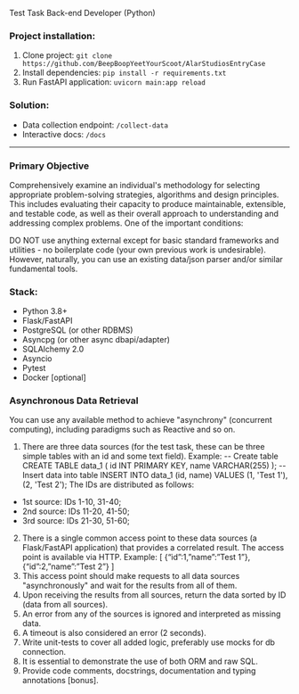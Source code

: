 Test Task Back-end Developer (Python)


### Project installation:

1. Clone project: `git clone https://github.com/BeepBoopYeetYourScoot/AlarStudiosEntryCase`
2. Install dependencies: `pip install -r requirements.txt`
3. Run FastAPI application: `uvicorn main:app reload`

### Solution: 
- Data collection endpoint: `/collect-data`
- Interactive docs: `/docs`

---
### Primary Objective
Comprehensively examine an individual's methodology for selecting
appropriate problem-solving strategies, algorithms and design principles. This includes
evaluating their capacity to produce maintainable, extensible, and testable code, as well as their
overall approach to understanding and addressing complex problems.
One of the important conditions:

DO NOT use anything external except for basic standard frameworks and utilities - no
boilerplate code (your own previous work is undesirable). However, naturally, you can use an
existing data/json parser and/or similar fundamental tools.

### Stack:
- Python 3.8+
- Flask/FastAPI
- PostgreSQL (or other RDBMS)
- Asyncpg (or other async dbapi/adapter)
- SQLAlchemy 2.0
- Asyncio
- Pytest
- Docker [optional]

### Asynchronous Data Retrieval
You can use any available method to achieve "asynchrony" (concurrent computing), including
paradigms such as Reactive and so on.
1) There are three data sources (for the test task, these can be three simple tables with an id
and some text field).
Example:
-- Create table
CREATE TABLE data_1 (
id INT PRIMARY KEY,
name VARCHAR(255)
);
-- Insert data into table
INSERT INTO data_1 (id, name)
VALUES (1, 'Test 1'), (2, 'Test 2');
The IDs are distributed as follows:
- 1st source: IDs 1-10, 31-40;
- 2nd source: IDs 11-20, 41-50;
- 3rd source: IDs 21-30, 51-60;
2) There is a single common access point to these data sources (a Flask/FastAPI application)
that provides a correlated result. The access point is available via HTTP.
Example:
[
{“id”:1,”name”:”Test 1”},
{“id”:2,”name”:”Test 2”}
]
3) This access point should make requests to all data sources "asynchronously" and wait for the
results from all of them.
4) Upon receiving the results from all sources, return the data sorted by ID (data from all
sources).
5) An error from any of the sources is ignored and interpreted as missing data.
6) A timeout is also considered an error (2 seconds).
7) Write unit-tests to cover all added logic, preferably use mocks for db connection.
8) It is essential to demonstrate the use of both ORM and raw SQL.
9) Provide code comments, docstrings, documentation and typing annotations [bonus].